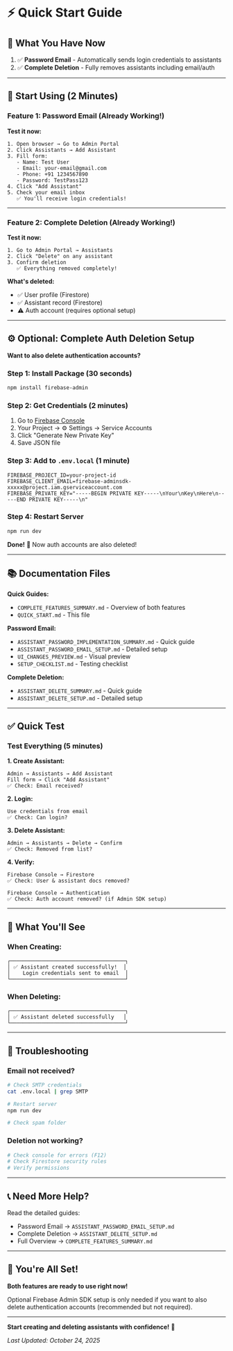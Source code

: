 # ⚡ Quick Start Guide

## 🎯 What You Have Now

1. ✅ **Password Email** - Automatically sends login credentials to assistants
2. ✅ **Complete Deletion** - Fully removes assistants including email/auth

---

## 🚀 Start Using (2 Minutes)

### Feature 1: Password Email (Already Working!)

**Test it now:**
```
1. Open browser → Go to Admin Portal
2. Click Assistants → Add Assistant
3. Fill form:
   - Name: Test User
   - Email: your-email@gmail.com
   - Phone: +91 1234567890
   - Password: TestPass123
4. Click "Add Assistant"
5. Check your email inbox
   ✅ You'll receive login credentials!
```

---

### Feature 2: Complete Deletion (Already Working!)

**Test it now:**
```
1. Go to Admin Portal → Assistants
2. Click "Delete" on any assistant
3. Confirm deletion
   ✅ Everything removed completely!
```

**What's deleted:**
- ✅ User profile (Firestore)
- ✅ Assistant record (Firestore)
- ⚠️ Auth account (requires optional setup)

---

## ⚙️ Optional: Complete Auth Deletion Setup

**Want to also delete authentication accounts?**

### Step 1: Install Package (30 seconds)
```bash
npm install firebase-admin
```

### Step 2: Get Credentials (2 minutes)
1. Go to [Firebase Console](https://console.firebase.google.com/)
2. Your Project → ⚙️ Settings → Service Accounts
3. Click "Generate New Private Key"
4. Save JSON file

### Step 3: Add to `.env.local` (1 minute)
```env
FIREBASE_PROJECT_ID=your-project-id
FIREBASE_CLIENT_EMAIL=firebase-adminsdk-xxxxx@project.iam.gserviceaccount.com
FIREBASE_PRIVATE_KEY="-----BEGIN PRIVATE KEY-----\nYour\nKey\nHere\n-----END PRIVATE KEY-----\n"
```

### Step 4: Restart Server
```bash
npm run dev
```

**Done!** 🎉 Now auth accounts are also deleted!

---

## 📚 Documentation Files

**Quick Guides:**
- `COMPLETE_FEATURES_SUMMARY.md` - Overview of both features
- `QUICK_START.md` - This file

**Password Email:**
- `ASSISTANT_PASSWORD_IMPLEMENTATION_SUMMARY.md` - Quick guide
- `ASSISTANT_PASSWORD_EMAIL_SETUP.md` - Detailed setup
- `UI_CHANGES_PREVIEW.md` - Visual preview
- `SETUP_CHECKLIST.md` - Testing checklist

**Complete Deletion:**
- `ASSISTANT_DELETE_SUMMARY.md` - Quick guide
- `ASSISTANT_DELETE_SETUP.md` - Detailed setup

---

## ✅ Quick Test

### Test Everything (5 minutes)

**1. Create Assistant:**
```
Admin → Assistants → Add Assistant
Fill form → Click "Add Assistant"
✅ Check: Email received?
```

**2. Login:**
```
Use credentials from email
✅ Check: Can login?
```

**3. Delete Assistant:**
```
Admin → Assistants → Delete → Confirm
✅ Check: Removed from list?
```

**4. Verify:**
```
Firebase Console → Firestore
✅ Check: User & assistant docs removed?

Firebase Console → Authentication
✅ Check: Auth account removed? (if Admin SDK setup)
```

---

## 🎨 What You'll See

### **When Creating:**
```
┌─────────────────────────────────────┐
│ ✅ Assistant created successfully!  │
│    Login credentials sent to email  │
└─────────────────────────────────────┘
```

### **When Deleting:**
```
┌─────────────────────────────────────┐
│ ✅ Assistant deleted successfully   │
└─────────────────────────────────────┘
```

---

## 🔧 Troubleshooting

### Email not received?
```bash
# Check SMTP credentials
cat .env.local | grep SMTP

# Restart server
npm run dev

# Check spam folder
```

### Deletion not working?
```bash
# Check console for errors (F12)
# Check Firestore security rules
# Verify permissions
```

---

## 📞 Need More Help?

Read the detailed guides:
- Password Email → `ASSISTANT_PASSWORD_EMAIL_SETUP.md`
- Complete Deletion → `ASSISTANT_DELETE_SETUP.md`
- Full Overview → `COMPLETE_FEATURES_SUMMARY.md`

---

## 🎉 You're All Set!

**Both features are ready to use right now!**

Optional Firebase Admin SDK setup is only needed if you want to also delete authentication accounts (recommended but not required).

---

**Start creating and deleting assistants with confidence!** 🚀

*Last Updated: October 24, 2025*

